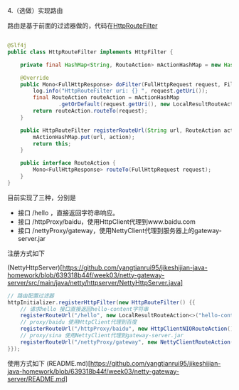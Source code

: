 4.（选做）实现路由

路由是基于前面的过滤器做的，代码在[HttpRouteFilter](https://github.com/yangtianrui95/jikeshijian-java-homework/blob/639318b44f1ea72b1aae7b6d28e4801b55be2812/week03/netty-gateway-server/src/main/java/netty/httpserver/route/HttpRouteFilter.java)

```java

@Slf4j
public class HttpRouteFilter implements HttpFilter {

    private final HashMap<String, RouteAction> mActionHashMap = new HashMap<>();

    @Override
    public Mono<FullHttpResponse> doFilter(FullHttpRequest request, FilterChain filterChain) {
        log.info("HttpRouteFilter uri: {} ", request.getUri());
        final RouteAction routeAction = mActionHashMap
                .getOrDefault(request.getUri(), new LocalResultRouteAction<>("NettyGateway-404"));
        return routeAction.routeTo(request);
    }

    public HttpRouteFilter registerRouteUrl(String url, RouteAction action) {
        mActionHashMap.put(url, action);
        return this;
    }

    public interface RouteAction {
        Mono<FullHttpResponse> routeTo(FullHttpRequest request);
    }
}
```


目前实现了三种，分别是

- 接口 /hello ，直接返回字符串响应。
- 接口 /httpProxy/baidu，使用HttpClient代理到www.baidu.com
- 接口 /nettyProxy/gateway，使用NettyClient代理到服务器上的gateway-server.jar

注册方式如下

(NettyHttpServer)[https://github.com/yangtianrui95/jikeshijian-java-homework/blob/639318b44f/week03/netty-gateway-server/src/main/java/netty/httpserver/NettyHttpServer.java]

```java
// 路由配置过滤器
httpInitializer.registerHttpFilter(new HttpRouteFilter() {{
    // 请求hello 接口直接返回hello-content字符串
    registerRouteUrl("/hello", new LocalResultRouteAction<>("hello-content"));
    // proxy/baidu 使用HttpClient代理到百度
    registerRouteUrl("/httpProxy/baidu", new HttpClientNIORouteAction());
    // proxy/sina 使用NettyClient代理到gateway-server.jar
    registerRouteUrl("/nettyProxy/gateway", new NettyClientRouteAction("82.157.105.67",8088,"/api/hello"));
}});
```

使用方式如下
(README.md)[https://github.com/yangtianrui95/jikeshijian-java-homework/blob/639318b44f/week03/netty-gateway-server/README.md]